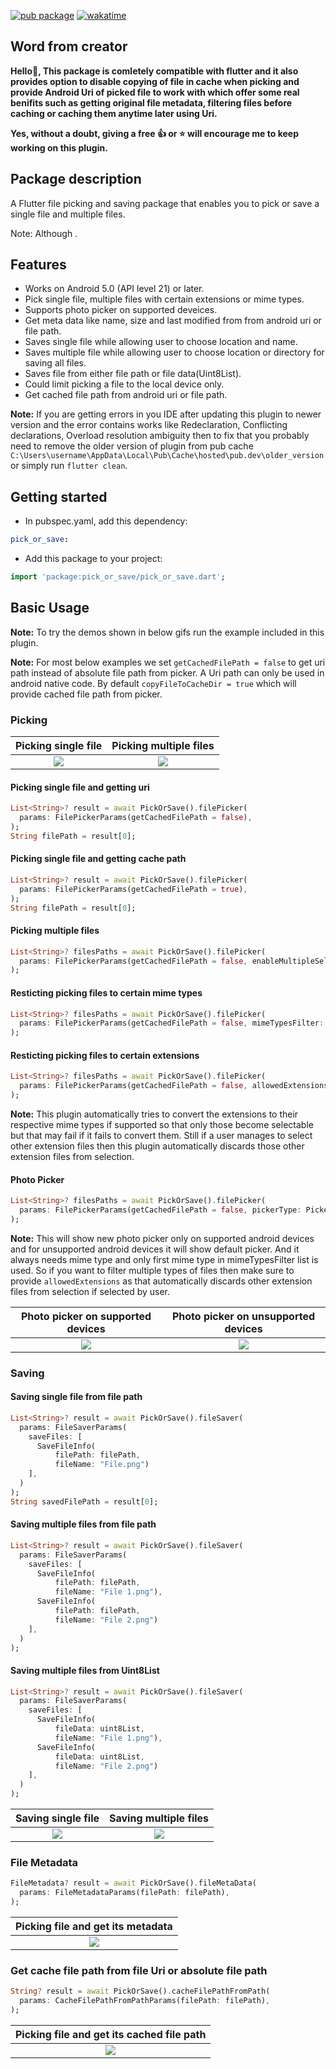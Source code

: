 [![pub package](https://img.shields.io/pub/v/pick_or_save.svg)](https://pub.dev/packages/pick_or_save) [![wakatime](https://wakatime.com/badge/user/83f3b15d-49de-4c01-b8de-bbc132f11be1/project/a5e5bda6-1125-46d7-9dc4-5028186265ca.svg)](https://wakatime.com/badge/user/83f3b15d-49de-4c01-b8de-bbc132f11be1/project/a5e5bda6-1125-46d7-9dc4-5028186265ca)

## Word from creator

**Hello👋, This package is comletely compatible with flutter and it also provides option to disable copying of file in cache when picking and provide Android Uri of picked file to work with which offer some real benifits such as getting original file metadata, filtering files before caching or caching them anytime later using Uri.**

**Yes, without a doubt, giving a free 👍 or ⭐ will encourage me to keep working on this plugin.**

## Package description

A Flutter file picking and saving package that enables you to pick or save a single file and multiple files.

Note: Although .

## Features

- Works on Android 5.0 (API level 21) or later.
- Pick single file, multiple files with certain extensions or mime types.
- Supports photo picker on supported deveices.
- Get meta data like name, size and last modified from from android uri or file path.
- Saves single file while allowing user to choose location and name.
- Saves multiple file while allowing user to choose location or directory for saving all files.
- Saves file from either file path or file data(Uint8List).
- Could limit picking a file to the local device only.
- Get cached file path from android uri or file path.

**Note:** If you are getting errors in you IDE after updating this plugin to newer version and the error contains works like Redeclaration, Conflicting declarations, Overload resolution ambiguity then to fix that you probably need to remove the older version of plugin from pub cache `C:\Users\username\AppData\Local\Pub\Cache\hosted\pub.dev\older_version` or simply run `flutter clean`.

## Getting started

- In pubspec.yaml, add this dependency:

```yaml
pick_or_save: 
```

- Add this package to your project:

```dart
import 'package:pick_or_save/pick_or_save.dart';
```

## Basic Usage

**Note:** To try the demos shown in below gifs run the example included in this plugin.

**Note:** For most below examples we set ```getCachedFilePath = false``` to get uri path instead of absolute file path from picker. A Uri path can only be used in android native code. By default ```copyFileToCacheDir = true``` which will provide cached file path from picker.

### Picking

| Picking single file | Picking multiple files |
| :-----: | :---: |
| <img src="https://user-images.githubusercontent.com/85361211/201424225-477c38d1-a7d0-4f13-8771-167483825049.gif"></img> | <img src="https://user-images.githubusercontent.com/85361211/201424373-d73a4cfc-bf1e-4f02-9bd5-cee785fb5fc2.gif"></img> |

#### Picking single file and getting uri

```dart
List<String>? result = await PickOrSave().filePicker(
  params: FilePickerParams(getCachedFilePath = false),
);
String filePath = result[0];
```

#### Picking single file and getting cache path

```dart
List<String>? result = await PickOrSave().filePicker(
  params: FilePickerParams(getCachedFilePath = true),
);
String filePath = result[0];
```

#### Picking multiple files

```dart
List<String>? filesPaths = await PickOrSave().filePicker(
  params: FilePickerParams(getCachedFilePath = false, enableMultipleSelection: true),
);
```

#### Resticting picking files to certain mime types

```dart
List<String>? filesPaths = await PickOrSave().filePicker(
  params: FilePickerParams(getCachedFilePath = false, mimeTypesFilter: ["image/*", "application/pdf"]),
);
```

#### Resticting picking files to certain extensions

```dart
List<String>? filesPaths = await PickOrSave().filePicker(
  params: FilePickerParams(getCachedFilePath = false, allowedExtensions: [".txt", ".png"]),
);
```

**Note:** This plugin automatically tries to convert the extensions to their respective mime types if supported so that only those become selectable but that may fail if it fails to convert them. Still if a user manages to select other extension files then this plugin automatically discards those other extension files from selection.

#### Photo Picker

```dart
List<String>? filesPaths = await PickOrSave().filePicker(
  params: FilePickerParams(getCachedFilePath = false, pickerType: PickerType.photo, mimeTypesFilter: ["*/*"]),
);
```

**Note:** This will show new photo picker only on supported android devices and for unsupported android devices it will show default picker. And it always needs mime type and only first mime type in mimeTypesFilter list is used. So if you want to filter multiple types of files then make sure to provide `allowedExtensions` as that automatically discards other extension files from selection if selected by user.

| Photo picker on supported devices | Photo picker on unsupported devices |
| :-----: | :---: |
| <img src="https://user-images.githubusercontent.com/85361211/201423620-e5349867-1e40-400e-a032-9c51a290ecb7.gif"></img> | <img src="https://user-images.githubusercontent.com/85361211/201423773-e1b6f1a3-ae03-410d-9b61-81c43e2e1c04.gif"></img> |

### Saving

#### Saving single file from file path

```dart
List<String>? result = await PickOrSave().fileSaver(
  params: FileSaverParams(
    saveFiles: [
      SaveFileInfo(
          filePath: filePath,
          fileName: "File.png")
    ],
  )
);
String savedFilePath = result[0];
```

#### Saving multiple files from file path

```dart
List<String>? result = await PickOrSave().fileSaver(
  params: FileSaverParams(
    saveFiles: [
      SaveFileInfo(
          filePath: filePath,
          fileName: "File 1.png"),
      SaveFileInfo(
          filePath: filePath,
          fileName: "File 2.png")
    ],
  )
);
```

#### Saving multiple files from Uint8List

```dart
List<String>? result = await PickOrSave().fileSaver(
  params: FileSaverParams(
    saveFiles: [
      SaveFileInfo(
          fileData: uint8List,
          fileName: "File 1.png"),
      SaveFileInfo(
          fileData: uint8List,
          fileName: "File 2.png")
    ],
  )
);
```

| Saving single file  | Saving multiple files |
| :-------------: | :-------------: |
| <img src="https://user-images.githubusercontent.com/85361211/201424602-fbcca525-2bdf-47e3-b0ba-3e5f02adff3f.gif"></img> | <img src="https://user-images.githubusercontent.com/85361211/201424629-4009a6bd-8add-443d-ba6c-8cca711e9df5.gif"></img> |

### File Metadata

```dart
FileMetadata? result = await PickOrSave().fileMetaData(
  params: FileMetadataParams(filePath: filePath),
);
```

| Picking file and get its metadata |
| :-------------: |
| <img src="https://user-images.githubusercontent.com/85361211/201424872-23d258bb-91e5-409d-adbe-b42e21ede8a2.gif"></img> |

### Get cache file path from file Uri or absolute file path

```dart
String? result = await PickOrSave().cacheFilePathFromPath(
  params: CacheFilePathFromPathParams(filePath: filePath),
);
```

| Picking file and get its cached file path |
| :-------------: |
| <img src="https://user-images.githubusercontent.com/85361211/201424906-dd07fd11-48a4-4cd1-a833-20e75f26abab.gif"></img> |
